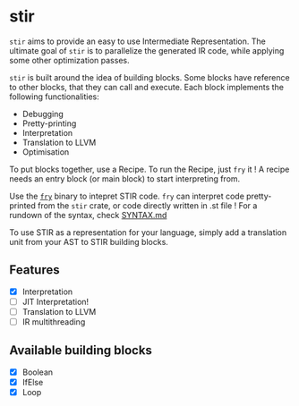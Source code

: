 # stir

`stir` aims to provide an easy to use Intermediate Representation. The ultimate
goal of `stir` is to parallelize the generated IR code, while applying some
other optimization passes.

`stir` is built around the idea of building blocks. Some blocks have reference
to other blocks, that they can call and execute. Each block implements the
following functionalities:

* Debugging
* Pretty-printing
* Interpretation
* Translation to LLVM
* Optimisation

To put blocks together, use a Recipe. To run the Recipe, just `fry` it ! A
recipe needs an entry block (or main block) to start interpreting from.

Use the [`fry`](https://github.com/cohenarthur/fry) binary to intepret STIR code.
`fry` can interpret code pretty-printed from the `stir` crate, or code directly
written in .st file ! For a rundown of the syntax, check [SYNTAX.md](SYNTAX.md)

To use STIR as a representation for your language, simply add a translation unit
from your AST to STIR building blocks.

## Features

* [x] Interpretation
* [ ] JIT Interpretation!
* [ ] Translation to LLVM
* [ ] IR multithreading

## Available building blocks

* [x] Boolean
* [x] IfElse
* [x] Loop
